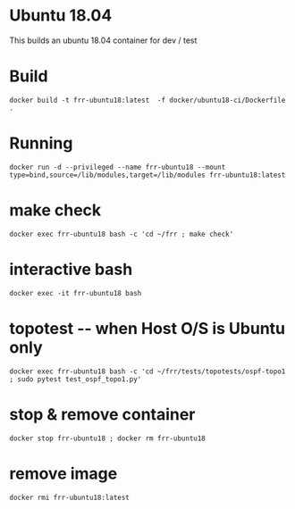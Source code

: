 # Ubuntu 18.04

This builds an ubuntu 18.04 container for dev / test

# Build

```
docker build -t frr-ubuntu18:latest  -f docker/ubuntu18-ci/Dockerfile .
```

# Running

```
docker run -d --privileged --name frr-ubuntu18 --mount type=bind,source=/lib/modules,target=/lib/modules frr-ubuntu18:latest
```

# make check

```
docker exec frr-ubuntu18 bash -c 'cd ~/frr ; make check'
```

# interactive bash
```
docker exec -it frr-ubuntu18 bash
```

# topotest -- when Host O/S is Ubuntu only

```
docker exec frr-ubuntu18 bash -c 'cd ~/frr/tests/topotests/ospf-topo1 ; sudo pytest test_ospf_topo1.py'
```

# stop & remove container

```
docker stop frr-ubuntu18 ; docker rm frr-ubuntu18
```

# remove image

```
docker rmi frr-ubuntu18:latest
```

